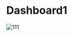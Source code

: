 # Dashboard1
![111](https://github.com/said9246/Dashboard1/assets/144016832/91706814-b8fc-4dfe-81e9-dec0c429e029)

